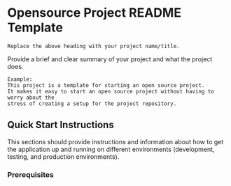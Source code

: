 # Opensource Project README Template 
`Replace the above heading with your project name/title.`

Provide a brief and clear summary of your project and what the project does.
```
Example:
This project is a template for starting an open source project. 
It makes it easy to start an open source project without having to worry about the 
stress of creating a setup for the project repository.
```

## Quick Start Instructions
This sections should provide instructions and information about how to get the application up and running on different environments (development, testing, and production environments).
### Prerequisites